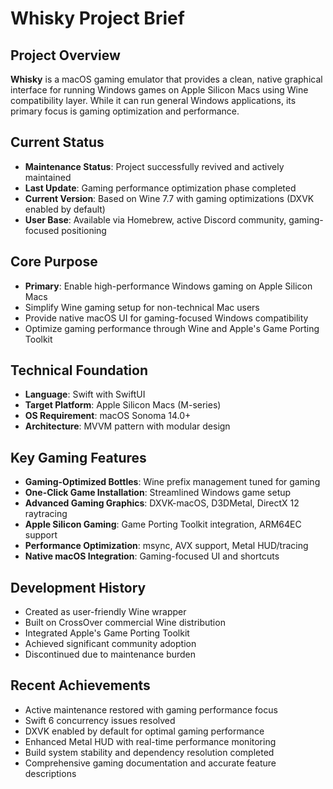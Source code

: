 # Whisky Project Brief

## Project Overview
**Whisky** is a macOS gaming emulator that provides a clean, native graphical interface for running Windows games on Apple Silicon Macs using Wine compatibility layer. While it can run general Windows applications, its primary focus is gaming optimization and performance.

## Current Status
- **Maintenance Status**: Project successfully revived and actively maintained
- **Last Update**: Gaming performance optimization phase completed
- **Current Version**: Based on Wine 7.7 with gaming optimizations (DXVK enabled by default)
- **User Base**: Available via Homebrew, active Discord community, gaming-focused positioning

## Core Purpose
- **Primary**: Enable high-performance Windows gaming on Apple Silicon Macs
- Simplify Wine gaming setup for non-technical Mac users
- Provide native macOS UI for gaming-focused Windows compatibility
- Optimize gaming performance through Wine and Apple's Game Porting Toolkit

## Technical Foundation
- **Language**: Swift with SwiftUI
- **Target Platform**: Apple Silicon Macs (M-series)
- **OS Requirement**: macOS Sonoma 14.0+
- **Architecture**: MVVM pattern with modular design

## Key Gaming Features
- **Gaming-Optimized Bottles**: Wine prefix management tuned for gaming
- **One-Click Game Installation**: Streamlined Windows game setup
- **Advanced Gaming Graphics**: DXVK-macOS, D3DMetal, DirectX 12 raytracing
- **Apple Silicon Gaming**: Game Porting Toolkit integration, ARM64EC support
- **Performance Optimization**: msync, AVX support, Metal HUD/tracing
- **Native macOS Integration**: Gaming-focused UI and shortcuts

## Development History
- Created as user-friendly Wine wrapper
- Built on CrossOver commercial Wine distribution
- Integrated Apple's Game Porting Toolkit
- Achieved significant community adoption
- Discontinued due to maintenance burden

## Recent Achievements
- Active maintenance restored with gaming performance focus
- Swift 6 concurrency issues resolved
- DXVK enabled by default for optimal gaming performance
- Enhanced Metal HUD with real-time performance monitoring
- Build system stability and dependency resolution completed
- Comprehensive gaming documentation and accurate feature descriptions